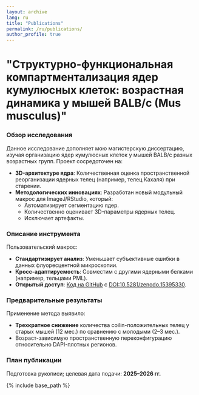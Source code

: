 ```yaml
---
layout: archive
lang: ru
title: "Publications"
permalink: /ru/publications/
author_profile: true
---
```


# "Структурно-функциональная компартментализация ядер кумулюсных клеток: возрастная динамика у мышей BALB/c (Mus musculus)"

### Обзор исследования
Данное исследование дополняет мою магистерскую диссертацию, изучая организацию ядер кумулюсных клеток у мышей BALB/c разных возрастных групп. Проект сосредоточен на:

- **3D-архитектуре ядра**: Количественная оценка пространственной реорганизации ядерных телец (например, телец Кахаля) при старении.
- **Методологических инновациях**: Разработан новый модульный макрос для ImageJ/RStudio, который:
  - Автоматизирует сегментацию ядер.
  - Количественно оценивает 3D-параметры ядерных телец.
  - Исключает артефакты.

### Описание инструмента
Пользовательский макрос:
- **Стандартизирует анализ**: Уменьшает субъективные ошибки в данных флуоресцентной микроскопии.
- **Кросс-адаптируемость**: Совместим с другими ядерными белками (например, тельцами PML).
- **Открытый доступ**: [Код на GitHub](https://github.com/nicimov/3Dnucleus_data) с [DOI:10.5281/zenodo.15395330](https://doi.org/10.5281/zenodo.15395330).

### Предварительные результаты
Применение метода выявило:
- **Трехкратное снижение** количества coilin-положительных телец у старых мышей (12 мес.) по сравнению с молодыми (2–3 мес.).
- Возраст-зависимую пространственную переконфигурацию относительно DAPI-плотных регионов.

### План публикации
Подготовка рукописи; целевая дата подачи: **2025–2026 гг.**
<!-- {% if site.author.googlescholar %}
  <div class="wordwrap">You can also find my articles on <a href="{{site.author.googlescholar}}">my Google Scholar profile</a>.</div>
{% endif %} -->

{% include base_path %}

<!-- New style rendering if publication categories are defined -->

<!--
{% if site.publication_category %}
  {% for category in site.publication_category  %}
    {% assign title_shown = false %}
    {% for post in site.publications reversed %}
      {% if post.category != category[0] %}
        {% continue %}
      {% endif %}
      {% unless title_shown %}
        <h2>{{ category[1].title }}</h2><hr />
        {% assign title_shown = true %}
      {% endunless %}
      {% include archive-single.html %}
    {% endfor %}
  {% endfor %}
{% else %}
  {% for post in site.publications reversed %}
    {% include archive-single.html %}
  {% endfor %}
{% endif %}
-->


